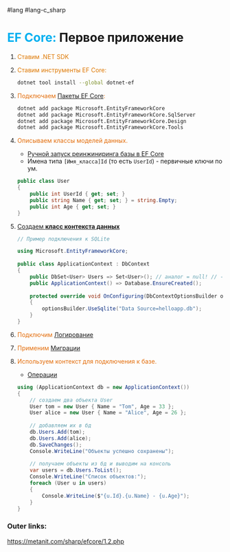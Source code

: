 #lang #lang-c_sharp
# <font color="#00b0f0">EF Core:</font> Первое приложение

1. <font color="#de7802">Ставим .NET SDK</font>
2. <font color="#de7802">Ставим инструменты EF Core:</font>
	```bash
	dotnet tool install --global dotnet-ef
	```

3. <font color="#e36c09">Подключаем [Пакеты EF Core](1.%20Languages/C-sharp/_%20EF%20Core/_/Пакеты%20EF%20Core.md):</font>
	```bash
	dotnet add package Microsoft.EntityFrameworkCore
	dotnet add package Microsoft.EntityFrameworkCore.SqlServer
	dotnet add package Microsoft.EntityFrameworkCore.Design
	dotnet add package Microsoft.EntityFrameworkCore.Tools
	```

4. <font color="#e36c09">Описываем классы моделей данных.</font>
	- [Ручной запуск реинжиниринга базы в EF Core](1.%20Languages/C-sharp/_%20EF%20Core/_/Ручной%20запуск%20реинжиниринга%20базы%20в%20EF%20Core.md)
	- Имена типа `[Имя_класса]Id` (то есть `UserId`) - первичные ключи по ум.
	```csharp
	public class User 
	{ 
		public int UserId { get; set; } 
		public string Name { get; set; } = string.Empty; 
		public int Age { get; set; }
	}
	```

5. <font color="#e36c09">[Создаем **класс контекста данных**](1.%20Languages/C-sharp/_%20EF%20Core/1.%20Введение/3.%20Контекст%20БД.md)</font>
	```csharp
	// Пример подключения к SQLite
	
	using Microsoft.EntityFrameworkCore;
	 
	public class ApplicationContext : DbContext
	{
	    public DbSet<User> Users => Set<User>(); // аналог = null! // - для обхода стат. анализа кода на пустое ссылочное свойство
	    public ApplicationContext() => Database.EnsureCreated();
	 
	    protected override void OnConfiguring(DbContextOptionsBuilder optionsBuilder)
	    {
	        optionsBuilder.UseSqlite("Data Source=helloapp.db");
	    }
	}
	```

6. <font color="#e36c09">Подключим [Логирование](1.%20Languages/C-sharp/_%20EF%20Core/1.%20Введение/5.%20Логирование.md)</font>
	<br>
7. <font color="#e36c09">Применим [Миграции](1.%20Languages/C-sharp/_%20EF%20Core/1.%20Введение/6.%20Миграции.md)</font>
	<br>
8. <font color="#e36c09">Используем контекст для подключения к базе.</font>
	- [Операции](1.%20Languages/C-sharp/_%20EF%20Core/1.%20Введение/4.%20Операции.md)
	```csharp
	using (ApplicationContext db = new ApplicationContext())
	{
	    // создаем два объекта User
	    User tom = new User { Name = "Tom", Age = 33 };
	    User alice = new User { Name = "Alice", Age = 26 };
	 
	    // добавляем их в бд
	    db.Users.Add(tom);
	    db.Users.Add(alice);
	    db.SaveChanges();
	    Console.WriteLine("Объекты успешно сохранены");
	 
	    // получаем объекты из бд и выводим на консоль
	    var users = db.Users.ToList();
	    Console.WriteLine("Список объектов:");
	    foreach (User u in users)
	    {
	        Console.WriteLine($"{u.Id}.{u.Name} - {u.Age}");
	    }
	}
	```


### Outer links:
https://metanit.com/sharp/efcore/1.2.php